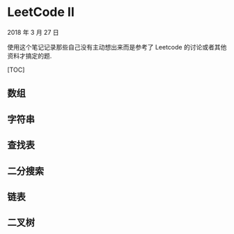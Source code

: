 # LeetCode II

2018 年 3 月 27 日

使用这个笔记记录那些自己没有主动想出来而是参考了 Leetcode 的讨论或者其他资料才搞定的题.

[TOC]

## 数组





## 字符串



## 查找表



## 二分搜索



## 链表



## 二叉树

